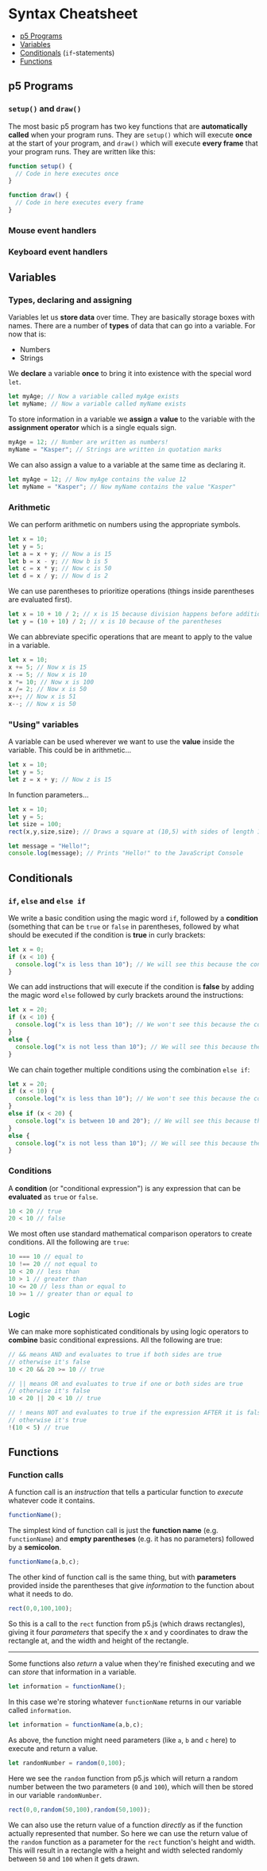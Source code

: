 # Syntax Cheatsheet

- [p5 Programs](#p5-programs)
- [Variables](#variables)
- [Conditionals](#conditionals) (`if`-statements)
- [Functions](#functions)

## p5 Programs

### `setup()` and `draw()`
The most basic p5 program has two key functions that are __automatically called__ when your program runs. They are `setup()` which will execute __once__ at the start of your program, and `draw()` which will execute __every frame__ that your program runs. They are written like this:

```javascript
function setup() {
  // Code in here executes once
}

function draw() {
  // Code in here executes every frame
}
```

### Mouse event handlers



### Keyboard event handlers


## Variables

### Types, declaring and assigning

Variables let us __store data__ over time. They are basically storage boxes with names. There are a number of __types__ of data that can go into a variable. For now that is:

- Numbers
- Strings

We __declare__ a variable __once__ to bring it into existence with the special word `let`.

```javascript
let myAge; // Now a variable called myAge exists
let myName; // Now a variable called myName exists
```

To store information in a variable we __assign__ a __value__ to the variable with the __assignment operator__ which is a single equals sign.

```javascript
myAge = 12; // Number are written as numbers!
myName = "Kasper"; // Strings are written in quotation marks
```

We can also assign a value to a variable at the same time as declaring it.

```javascript
let myAge = 12; // Now myAge contains the value 12
let myName = "Kasper"; // Now myName contains the value "Kasper"
```

### Arithmetic

We can perform arithmetic on numbers using the appropriate symbols.

```javascript
let x = 10;
let y = 5;
let a = x + y; // Now a is 15
let b = x - y; // Now b is 5
let c = x * y; // Now c is 50
let d = x / y; // Now d is 2
```

We can use parentheses to prioritize operations (things inside parentheses are evaluated first).

```javascript
let x = 10 + 10 / 2; // x is 15 because division happens before addition
let y = (10 + 10) / 2; // x is 10 because of the parentheses
```

We can abbreviate specific operations that are meant to apply to the value in a variable.

```javascript
let x = 10;
x += 5; // Now x is 15
x -= 5; // Now x is 10
x *= 10; // Now x is 100
x /= 2; // Now x is 50
x++; // Now x is 51
x--; // Now x is 50
```

### "Using" variables

A variable can be used wherever we want to use the __value__ inside the variable. This could be in arithmetic...

```javascript
let x = 10;
let y = 5;
let z = x + y; // Now z is 15
```

In function parameters...

```javascript
let x = 10;
let y = 5;
let size = 100;
rect(x,y,size,size); // Draws a square at (10,5) with sides of length 100

let message = "Hello!";
console.log(message); // Prints "Hello!" to the JavaScript Console
```

## Conditionals

### `if`, `else` and `else if`

We write a basic condition using the magic word `if`, followed by a __condition__ (something that can be `true` or `false` in parentheses, followed by what should be executed if the condition is __true__ in curly brackets:

```javascript
let x = 0;
if (x < 10) {
  console.log("x is less than 10"); // We will see this because the condition is true
}
```

We can add instructions that will execute if the condition is __false__ by adding the magic word `else` followed by curly brackets around the instructions:

```javascript
let x = 20;
if (x < 10) {
  console.log("x is less than 10"); // We won't see this because the condition is false
}
else {
  console.log("x is not less than 10"); // We will see this because the condition is false
}
```

We can chain together multiple conditions using the combination `else if`:

```javascript
let x = 20;
if (x < 10) {
  console.log("x is less than 10"); // We won't see this because the condition is false
}
else if (x < 20) {
  console.log("x is between 10 and 20"); // We will see this because the condition is true
}
else {
  console.log("x is not less than 10"); // We will see this because the condition is false
}
```

### Conditions

A __condition__ (or "conditional expression") is any expression that can be __evaluated__ as `true` or `false`.

```javascript
10 < 20 // true
20 < 10 // false
```

We most often use standard mathematical comparison operators to create conditions. All the following are `true`:

```javascript
10 === 10 // equal to
10 !== 20 // not equal to
10 < 20 // less than
10 > 1 // greater than
10 <= 20 // less than or equal to
10 >= 1 // greater than or equal to
```

### Logic

We can make more sophisticated conditionals by using logic operators to __combine__ basic conditional expressions. All the following are true:

```javascript
// && means AND and evaluates to true if both sides are true
// otherwise it's false
10 < 20 && 20 >= 10 // true

// || means OR and evaluates to true if one or both sides are true
// otherwise it's false
10 < 20 || 20 < 10 // true

// ! means NOT and evaluates to true if the expression AFTER it is false
// otherwise it's true
!(10 < 5) // true
```

## Functions

### Function calls

A function call is an _instruction_ that tells a particular function to _execute_ whatever code it contains.

```javascript
functionName();
```

The simplest kind of function call is just the __function name__ (e.g. `functionName`) and __empty parentheses__ (e.g. it has no parameters) followed by a __semicolon__.

```javascript
functionName(a,b,c);
```

The other kind of function call is the same thing, but with __parameters__ provided inside the parentheses that give _information_ to the function about what it needs to do.

```javascript
rect(0,0,100,100);
```

So this is a call to the `rect` function from p5.js (which draws rectangles), giving it four _parameters_ that specify the x and y coordinates to draw the rectangle at, and the width and height of the rectangle.

---

Some functions also _return_ a value when they're finished executing and we can _store_ that information in a variable.

```javascript
let information = functionName();
```

In this case we're storing whatever `functionName` returns in our variable called `information`.

```javascript
let information = functionName(a,b,c);
```

As above, the function might need parameters (like `a`, `b` and `c` here) to execute and return a value.

```javascript
let randomNumber = random(0,100);
```

Here we see the `random` function from p5.js which will return a random number between the two parameters (`0` and `100`), which will then be stored in our variable `randomNumber`.

```javascript
rect(0,0,random(50,100),random(50,100));
```

We can also use the return value of a function _directly_ as if the function actually represented that number. So here we can use the return value of the `random` function as a parameter for the `rect` function's height and width. This will result in a rectangle with a height and width selected randomly between `50` and `100` when it gets drawn.
